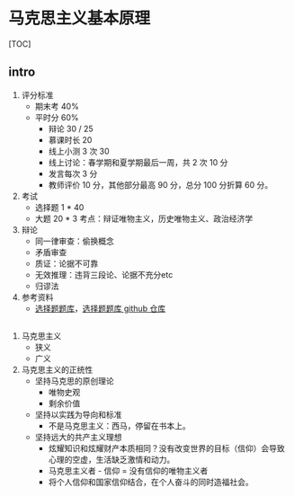 # 马克思主义基本原理

[TOC]

## intro

1. 评分标准
    - 期末考 40%
    - 平时分 60%
        - 辩论 30 / 25
        - 慕课时长 20
        - 线上小测 3 次 30
        - 线上讨论：春学期和夏学期最后一周，共 2 次 10 分 
        - 发言每次 3 分
        - 教师评价 10 分，其他部分最高 90 分，总分 100 分折算 60 分。
2. 考试
    - 选择题 1 * 40
    - 大题 20 * 3 考点：辩证唯物主义，历史唯物主义、政治经济学
3. 辩论
    - 同一律审查：偷换概念
    - 矛盾审查
    - 质证：论据不可靠
    - 无效推理：违背三段论、论据不充分etc
    - 归谬法
3. 参考资料
    - [选择题题库](https://hggshiwo.github.io/exchelper/index.html#/)，[选择题题库 github 仓库](https://github.com/HGGshiwo/exchelper5)

## 

1. 马克思主义
    - 狭义
    - 广义
2. 马克思主义的正统性
    - 坚持马克思的原创理论
        - 唯物史观
        - 剩余价值
    - 坚持以实践为导向和标准
        - 不是马克思主义：西马，停留在书本上。
    - 坚持远大的共产主义理想
        - 炫耀知识和炫耀财产本质相同？没有改变世界的目标（信仰）会导致心理的空虚，生活缺乏激情和动力。
        - 马克思主义者 - 信仰 = 没有信仰的唯物主义者
        - 将个人信仰和国家信仰结合，在个人奋斗的同时造福社会。